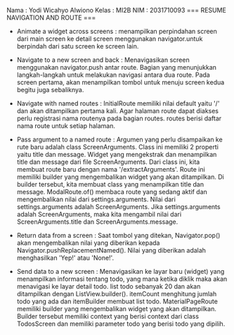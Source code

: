Nama    : Yodi Wicahyo Alwiono
Kelas   : MI2B
NIM     : 2031710093
=== RESUME NAVIGATION AND ROUTE ===

- Animate a widget across screens : menampilkan perpindahan screen dari main screen ke detail screen menggunakan navigator.untuk berpindah dari satu screen ke screen lain.

- Navigate to a new screen and back : Menavigasikan screen menggunakan navigator.push antar route. Bagian yang menunjukkan langkah-langkah untuk melakukan navigasi antara dua route. Pada screen pertama, akan menampilkan tombol untuk menuju screen kedua begitu juga sebaliknya.

- Navigate with named routes : InitialRoute memiliki nilai default yaitu '/' dan akan ditampilkan pertama kali. Agar halaman route dapat diakses perlu registrasi nama routenya pada bagian routes. routes berisi daftar nama route untuk setiap halaman.

- Pass argument to a named route : Argumen yang perlu disampaikan ke rute baru adalah class ScreenArguments. Class ini memiliki 2 properti yaitu title dan message. Widget yang mengekstrak dan menampilkan title dan message dari file ScreenArguments. Dari class ini, kita membuat route baru dengan nama '/extractArguments'. Route ini memiliki builder yang mengembalikan widget yang akan ditampilkan. Di builder tersebut, kita membuat class yang menampilkan title dan message. ModalRoute.of() membaca route yang sedang aktif dan mengembalikan nilai dari settings.arguments. Nilai dari settings.arguments adalah ScreenArguments. Jika settings.arguments adalah ScreenArguments, maka kita mengambil nilai dari ScreenArguments.title dan ScreenArguments.message.

- Return data from a screen : Saat tombol yang ditekan, Navigator.pop() akan mengembalikan nilai yang diberikan kepada Navigator.pushReplacementNamed(). Nilai yang diberikan adalah menghasilkan 'Yep!' atau 'None!'.

- Send data to a new screen : Menavigasikan ke layar baru (widget) yang menampilkan informasi tentang todo, yang mana ketika diklik maka akan menavigasi ke layar detail todo. list todo sebanyak 20 dan akan ditampilkan dengan ListView.builder(). itemCount menghitung jumlah todo yang ada dan itemBuilder membuat list todo. MaterialPageRoute memiliki builder yang mengembalikan widget yang akan ditampilkan. Builder tersebut memiliki context yang berisi context dari class TodosScreen dan memiliki parameter todo yang berisi todo yang dipilih.


